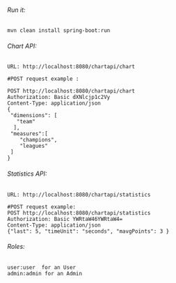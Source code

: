 
###### Run it:

```
mvn clean install spring-boot:run
```

###### Chart API:

```
URL: http://localhost:8080/chartapi/chart
```
```
#POST request example :

POST http://localhost:8080/chartapi/chart
Authorization: Basic dXNlcjp1c2Vy
Content-Type: application/json
{
 "dimensions": [
   "team"
  ],
 "measures":[
    "champions",
    "leagues"
 ]
}
```

###### Statistics API:

```
URL: http://localhost:8080/chartapi/statistics
```
```
#POST request example:
POST http://localhost:8080/chartapi/statistics
Authorization: Basic YWRtaW46YWRtaW4=
Content-Type: application/json
{"last": 5, "timeUnit": "seconds", "mavgPoints": 3 }
```

###### Roles:

```
user:user  for an User
admin:admin for an Admin
```
